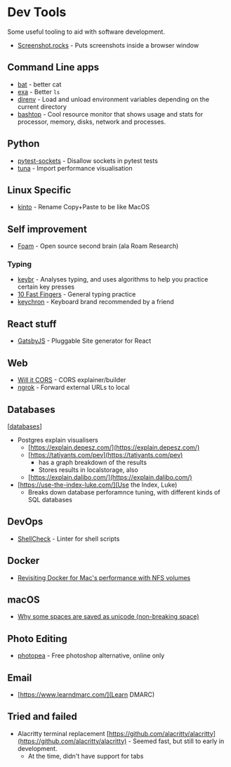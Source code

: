 # Dev Tools

Some useful tooling to aid with software development.

- [Screenshot.rocks](https://screenshot.rocks/) - Puts screenshots inside a browser window

## Command Line apps

- [bat](https://github.com/sharkdp/bat) - better cat
- [exa](https://github.com/ogham/exa) - Better `ls`
- [direnv](https://direnv.net/) - Load and unload environment variables depending on the current directory
- [bashtop](https://github.com/aristocratos/bpytop#installation) - Cool resource monitor that shows usage and stats for processor, memory, disks, network and processes.

## Python
- [pytest-sockets](https://pypi.org/project/pytest-socket/) - Disallow sockets in pytest tests
- [tuna](https://github.com/nschloe/tuna) - Import performance visualisation

## Linux Specific

- [kinto](https://github.com/rbreaves/kinto) - Rename Copy+Paste to be like MacOS

## Self improvement

- [Foam](https://foambubble.github.io/foam/) - Open source second brain (ala Roam Research)

### Typing

- [keybr](https://www.keybr.com/) - Analyses typing, and uses algorithms to help you practice certain key presses
- [10 Fast Fingers](https://10fastfingers.com/typing-test/english) - General typing practice
- [keychron](https://www.keychron.com/products/keychron-k2-wireless-mechanical-keyboard) - Keyboard brand recommended by a friend

## React stuff

- [GatsbyJS](https://www.gatsbyjs.com/) - Pluggable Site generator for React

## Web

- [Will it CORS](https://httptoolkit.tech/will-it-cors/) - CORS explainer/builder
- [ngrok](https://ngrok.com/) - Forward external URLs to local

## Databases

[[databases]]

- Postgres explain visualisers
  - [https://explain.depesz.com/](https://explain.depesz.com/)
  - [https://tatiyants.com/pev](https://tatiyants.com/pev)
    - has a graph breakdown of the results
    - Stores results in localstorage, also
  - [https://explain.dalibo.com/](https://explain.dalibo.com/)
- [https://use-the-index-luke.com/](Use the Index, Luke) 
  - Breaks down database perforamnce tuning, with different kinds of SQL databases

## DevOps

- [ShellCheck](https://www.shellcheck.net/) - Linter for shell scripts

## Docker

- [Revisiting Docker for Mac's performance with NFS volumes](https://www.jeffgeerling.com/blog/2020/revisiting-docker-macs-performance-nfs-volumes)

## macOS

- [Why some spaces are saved as unicode (non-breaking space)](https://stackoverflow.com/a/58854106/818739)

## Photo Editing
- [photopea](https://www.photopea.com) - Free photoshop alternative, online only

## Email

- [https://www.learndmarc.com/](Learn DMARC)

## Tried and failed

- Alacritty terminal replacement [https://github.com/alacritty/alacritty](https://github.com/alacritty/alacritty) - Seemed fast, but still to early in development.
  - At the time, didn't have support for tabs

[//begin]: # "Autogenerated link references for markdown compatibility"
[databases]: databases "Databases"
[//end]: # "Autogenerated link references"